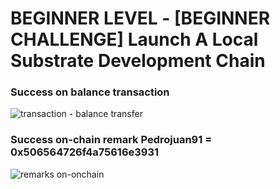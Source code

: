 # BEGINNER LEVEL - [BEGINNER CHALLENGE] Launch A Local Substrate Development Chain

### Success on balance transaction
![transaction - balance transfer](https://res.cloudinary.com/dunig2dhs/image/upload/v1603779169/hackathon/polkadot-hello-world/transaction_que.jpg)

### Success on-chain remark Pedrojuan91 = 0x506564726f4a75616e3931 
![remarks on-onchain](https://res.cloudinary.com/dunig2dhs/image/upload/v1603779168/hackathon/polkadot-hello-world/system_remark.jpg)
